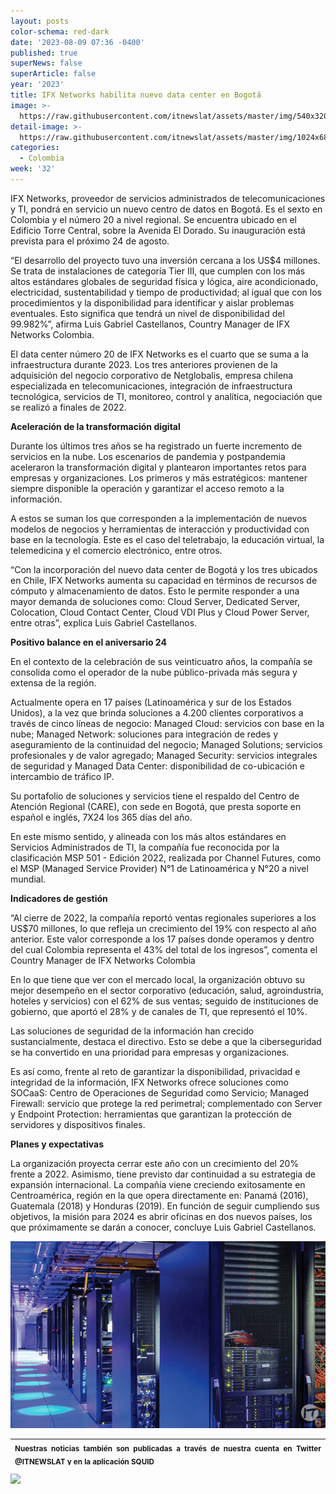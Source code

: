 ```yaml
---
layout: posts
color-schema: red-dark
date: '2023-08-09 07:36 -0400'
published: true
superNews: false
superArticle: false
year: '2023'
title: IFX Networks habilita nuevo data center en Bogotá
image: >-
  https://raw.githubusercontent.com/itnewslat/assets/master/img/540x320/datacenter-on-p.jpg
detail-image: >-
  https://raw.githubusercontent.com/itnewslat/assets/master/img/1024x680/datacenter-on-g.jpg
categories:
  - Colombia
week: '32'
---
```

IFX Networks, proveedor de servicios administrados de telecomunicaciones y TI, pondrá en servicio un nuevo centro de datos en Bogotá. Es el sexto en Colombia y el número 20 a nivel regional. Se encuentra ubicado en el Edificio Torre Central, sobre la Avenida El Dorado. Su inauguración está prevista para el próximo 24 de agosto.

“El desarrollo del proyecto tuvo una inversión cercana a los US$4 millones. Se trata de instalaciones de categoría Tier III, que cumplen con los más altos estándares globales de seguridad física y lógica, aire acondicionado, electricidad, sustentabilidad y tiempo de productividad; al igual que con los procedimientos y la disponibilidad para identificar y aislar problemas eventuales. Esto significa que tendrá un nivel de disponibilidad del 99.982%”, afirma Luis Gabriel Castellanos, Country Manager de IFX Networks Colombia.

El data center número 20 de IFX Networks es el cuarto que se suma a la infraestructura durante 2023. Los tres anteriores provienen de la adquisición del negocio corporativo de Netglobalis, empresa chilena especializada en telecomunicaciones, integración de infraestructura tecnológica, servicios de TI, monitoreo, control y analítica, negociación que se realizó a finales de 2022.

**Aceleración de la transformación digital**

Durante los últimos tres años se ha registrado un fuerte incremento de servicios en la nube. Los escenarios de pandemia y postpandemia aceleraron la transformación digital y plantearon importantes retos para empresas y organizaciones. Los primeros y más estratégicos: mantener siempre disponible la operación y garantizar el acceso remoto a la información.

A estos se suman los que corresponden a la implementación de nuevos modelos de negocios y herramientas de interacción y productividad con base en la tecnología. Este es el caso del teletrabajo, la educación virtual, la telemedicina y el comercio electrónico, entre otros.

“Con la incorporación del nuevo data center de Bogotá y los tres ubicados en Chile, IFX Networks aumenta su capacidad en términos de recursos de cómputo y almacenamiento de datos. Esto le permite responder a una mayor demanda de soluciones como: Cloud Server, Dedicated Server, Colocation, Cloud Contact Center, Cloud VDI Plus y Cloud Power Server, entre otras”, explica Luis Gabriel Castellanos.

**Positivo balance en el aniversario 24**

En el contexto de la celebración de sus veinticuatro años, la compañía se consolida como el operador de la nube público-privada más segura y extensa de la región. 

Actualmente opera en 17 países (Latinoamérica y sur de los Estados Unidos), a la vez que brinda soluciones a 4.200 clientes corporativos a través de cinco líneas de negocio: Managed Cloud: servicios con base en la nube; Managed Network: soluciones para integración de redes y aseguramiento de la continuidad del negocio; Managed Solutions; servicios profesionales y de valor agregado; Managed Security: servicios integrales de seguridad y Managed Data Center: disponibilidad de co-ubicación e intercambio de tráfico IP.
                         
Su portafolio de soluciones y servicios tiene el respaldo del Centro de Atención Regional (CARE), con sede en Bogotá, que presta soporte en español e inglés, 7X24 los 365 días del año.

En este mismo sentido, y alineada con los más altos estándares en Servicios Administrados de TI, la compañía fue reconocida por la clasificación MSP 501 - Edición 2022, realizada por Channel Futures, como el MSP (Managed Service Provider) N°1 de Latinoamérica y N°20 a nivel mundial. 

**Indicadores de gestión**

“Al cierre de 2022, la compañía reportó ventas regionales superiores a los US$70 millones, lo que refleja un crecimiento del 19% con respecto al año anterior. Este valor corresponde a los 17 países donde operamos y dentro del cual Colombia representa el 43% del total de los ingresos”, comenta el Country Manager de IFX Networks Colombia

En lo que tiene que ver con el mercado local, la organización obtuvo su mejor desempeño en el sector corporativo (educación, salud, agroindustria, hoteles y servicios) con el 62% de sus ventas; seguido de instituciones de gobierno, que aportó el 28% y de canales de TI, que representó el 10%.

Las soluciones de seguridad de la información han crecido sustancialmente, destaca el directivo. Esto se debe a que la ciberseguridad se ha convertido en una prioridad para empresas y organizaciones.

Es así como, frente al reto de garantizar la disponibilidad, privacidad e integridad de la información, IFX Networks ofrece soluciones como SOCaaS: Centro de Operaciones de Seguridad como Servicio; Managed Firewall: servicio que protege la red perimetral; complementado con Server y Endpoint Protection: herramientas que garantizan la protección de servidores y dispositivos finales. 

**Planes y expectativas**

La organización proyecta cerrar este año con un crecimiento del 20% frente a 2022. Asimismo, tiene previsto dar continuidad a su estrategia de expansión internacional. La compañía viene creciendo exitosamente en Centroamérica, región en la que opera directamente en: Panamá (2016), Guatemala (2018) y Honduras (2019). En función de seguir cumpliendo sus objetivos, la misión para 2024 es abrir oficinas en dos nuevos países, los que próximamente se darán a conocer, concluye Luis Gabriel Castellanos.

![](https://raw.githubusercontent.com/itnewslat/assets/master/img/540x320/datacenter-on-p.jpg)

<table style="height: 42px;" width="569">
<tbody>
<tr>
<td style="text-align: justify;"><sub><strong>Nuestras noticias también son publicadas a través de nuestra cuenta en Twitter <a href="https://twitter.com/itnewslat?lang=es">@ITNEWSLAT</a> y en la aplicación <a href="https://squidapp.co/en/">SQUID</a></strong></sub></td>
</tr>
</tbody>
</table>

<img src="https://tracker.metricool.com/c3po.jpg?hash=56f88a41e39ab42c063cc51676587a04"/>